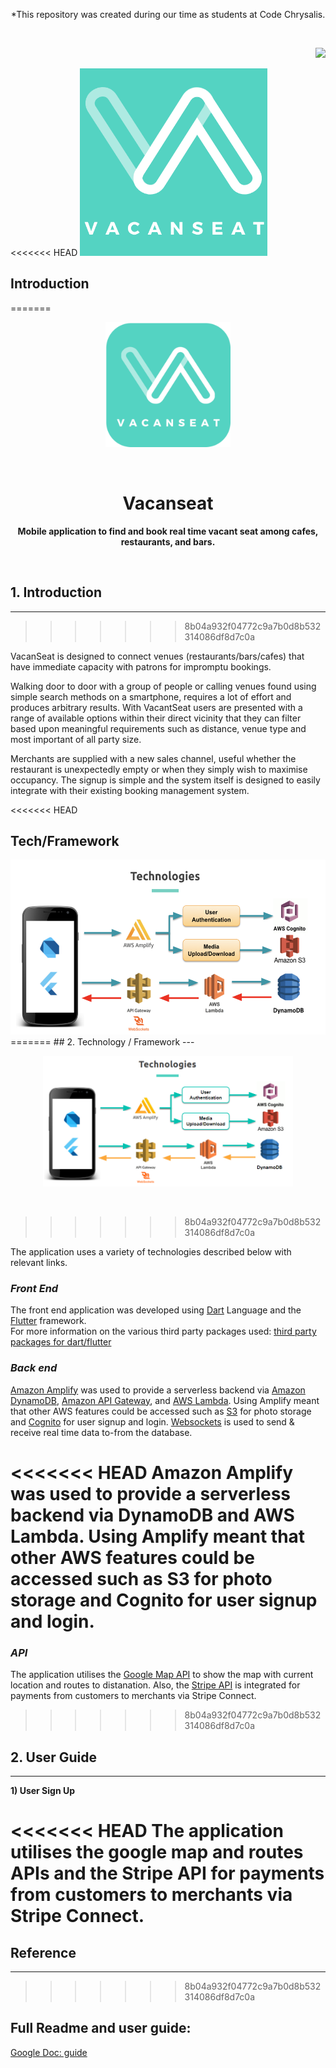 <p align="center">*This repository was created during our time as students at Code Chrysalis.</p><br>
<p align="right"><img src="https://img.shields.io/badge/license-MIT-green" height=15px>
</p>

<<<<<<< HEAD
<img src="./assets/images/logo_green.png" width="300" height="300">

## Introduction
=======
<p align="center"><img src="assets/readMe/VACANSEAT_icon_250.png" width="200px"></p>

<br>
<h1 align="center">Vacanseat</h1>

<p align="center"><strong>Mobile application to find and book real time vacant seat among cafes, restaurants, and bars.</strong></p>
<br>






## 1. Introduction
--- 
>>>>>>> 8b04a932f04772c9a7b0d8b532314086df8d7c0a

VacanSeat is designed to connect venues (restaurants/bars/cafes) that have immediate capacity with patrons for impromptu bookings.

Walking door to door with a group of people or calling venues found using simple search methods on a smartphone, requires a lot of effort and produces arbitrary results. With VacantSeat users are presented with a range of available options within their direct vicinity that they can filter based upon meaningful requirements such as distance, venue type and most important of all party size.

Merchants are supplied with a new sales channel, useful whether the restaurant is unexpectedly empty or when they simply wish to maximise occupancy. The signup is simple and the system itself is designed to easily integrate with their existing booking management system.

<<<<<<< HEAD
## Tech/Framework

<img src="./assets/images/Technologies.png" width="547" height="280">
=======
## 2. Technology / Framework
---

<br>
<p align="center"><img src="assets/readMe/vacanseat_tech_stack.png" width= "400"></p><br>

>>>>>>> 8b04a932f04772c9a7b0d8b532314086df8d7c0a

The application uses a variety of technologies described below with relevant links.

### *Front End*

The front end application was developed using [Dart](https://dart.dev/) Language and the [Flutter](https://flutter.dev/) framework.<br>
For more information on the various third party packages used: [third party packages for dart/flutter](https://pub.dev/)

### *Back end*

[Amazon Amplify](https://aws.amazon.com/getting-started/hands-on/build-flutter-app-amplify/) was used to provide a serverless backend via [Amazon DynamoDB](https://aws.amazon.com/dynamodb/), [Amazon API Gateway](https://aws.amazon.com/api-gateway/), and [AWS Lambda](https://aws.amazon.com/lambda/). Using Amplify meant that other AWS features could be accessed such as [S3](https://aws.amazon.com/s3/) for photo storage and [Cognito](https://aws.amazon.com/cognito/) for user signup and login. [Websockets](https://docs.aws.amazon.com/apigateway/latest/developerguide/apigateway-websocket-api.html) is used to send & receive real time data to-from the database.

<<<<<<< HEAD
Amazon Amplify was used to provide a serverless backend via DynamoDB and AWS Lambda. Using Amplify meant that other AWS features could be accessed such as S3 for photo storage and Cognito for user signup and login.
=======
### *API*


The application utilises the [Google Map API](https://developers.google.com/maps) to show the map with current location and routes to distanation. Also, the [Stripe API](https://stripe.com/docs/api) is integrated for payments from customers to merchants via Stripe Connect.
>>>>>>> 8b04a932f04772c9a7b0d8b532314086df8d7c0a



## 2. User Guide
---


**1) User Sign Up**

<<<<<<< HEAD
The application utilises the google map and routes APIs and the Stripe API for payments from customers to merchants via Stripe Connect.
=======


## Reference
---
>>>>>>> 8b04a932f04772c9a7b0d8b532314086df8d7c0a



## Full Readme and user guide:

[Google Doc: guide](https://docs.google.com/document/d/e/2PACX-1vS0WvzoeL5ZO3_fzA-xoLMnxKF0Jw0ILtEL_HUCFwdBOIwSOAh8n9Rx_J8d1FDiIAiNdDUGEhvIyV5X/pub)
